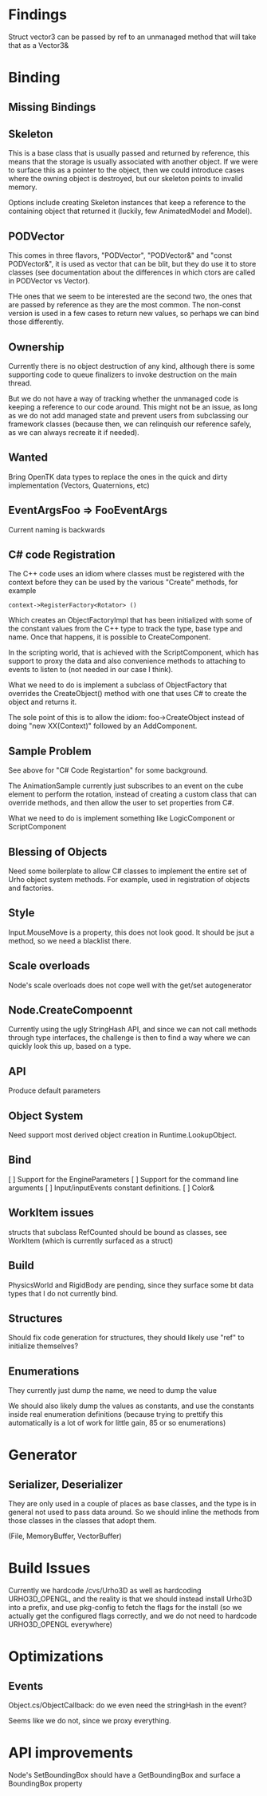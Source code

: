 
Findings
========

Struct vector3 can be passed by ref to an unmanaged method that will take that as a Vector3&

Binding
=======

Missing Bindings
----------------

Skeleton
--------

This is a base class that is usually passed and returned by reference, this means
that the storage is usually associated with another object.   If we were to surface
this as a pointer to the object, then we could introduce cases where the owning object
is destroyed, but our skeleton points to invalid memory.  

Options include creating Skeleton instances that keep a reference to the containing
object that returned it (luckily, few AnimatedModel and Model).  

PODVector
---------

This comes in three flavors, "PODVector<X>", "PODVector<X>&" and
"const PODVector<X>&", it is used as vector that can be blit, but they
do use it to store classes (see documentation about the differences in
which ctors are called in PODVector vs Vector).

THe ones that we seem to be interested are the second two, the ones
that are passed by reference as they are the most common.  The
non-const version is used in a few cases to return new values, so
perhaps we can bind those differently.

Ownership
---------

Currently there is no object destruction of any kind, although there
is some supporting code to queue finalizers to invoke destruction on
the main thread.

But we do not have a way of tracking whether the unmanaged code is
keeping a reference to our code around.  This might not be an issue,
as long as we do not add managed state and prevent users from
subclassing our framework classes (because then, we can relinquish our
reference safely, as we can always recreate it if needed).



Wanted
------
Bring OpenTK data types to replace the ones in the quick and dirty implementation (Vectors, Quaternions, etc)

EventArgsFoo => FooEventArgs
----------------------------

Current naming is backwards

C# code Registration
--------------------

The C++ code uses an idiom where classes must be registered with the
context before they can be used by the various "Create" methods, for example

	context->RegisterFactory<Rotator> ()

Which creates an ObjectFactoryImpl that has been initialized with some
of the constant values from the C++ type to track the type, base type
and name.  Once that happens, it is possible to
CreateComponent<Rotator>.

In the scripting world, that is achieved with the ScriptComponent,
which has support to proxy the data and also convenience methods to 
attaching to events to listen to (not needed in our case I think).

What we need to do is implement a subclass of ObjectFactory that
overrides the CreateObject() method with one that uses C# to create the object and returns it.

The sole point of this is to allow the idiom: foo->CreateObject<XX>
instead of doing "new XX(Context)" followed by an AddComponent.

Sample Problem
--------------

See above for "C# Code Registartion" for some background.

The AnimationSample currently just subscribes to an event on the cube
element to perform the rotation, instead of creating a custom class that 
can override methods, and then allow the user to set properties from C#.

What we need to do is implement something like LogicComponent or ScriptComponent

Blessing of Objects
-------------------

Need some boilerplate to allow C# classes to implement the entire set
of Urho object system methods.  For example, used in registration of
objects and factories.

Style
-----
Input.MouseMove is a property, this does not look good.   It should be jsut a method, so we need a blacklist there.

Scale overloads
---------------

Node's scale overloads does not cope well with the get/set autogenerator

Node.CreateCompoennt
--------------------

Currently using the ugly StringHash API, and since we can not call methods
through type interfaces, the challenge is then to find a way where we can 
quickly look this up, based on a type.

API
---
Produce default parameters

Object System
-------------

Need support most derived object creation in Runtime.LookupObject.

Bind
----
[ ] Support for the EngineParameters
[ ] Support for the command line arguments
[ ] Input/inputEvents constant definitions.
[ ] Color&

WorkItem issues
---------------

structs that subclass RefCounted should be bound as classes, see
WorkItem (which is currently surfaced as a struct)

Build
-----
PhysicsWorld and RigidBody are pending, since they surface some bt data types
that I do not currently bind.

Structures
----------

Should fix code generation for structures, they should likely use
"ref" to initialize themselves?

Enumerations
------------

They currently just dump the name, we need to dump the value

We should also likely dump the values as constants, and use the
constants inside real enumeration definitions (because trying to
prettify this automatically is a lot of work for little gain,
85 or so enumerations)

Generator
=========

Serializer, Deserializer
------------------------
They are only used in a couple of places as base classes, and the type
is in general not used to pass data around.   So we should inline the
methods from those classes in the classes that adopt them.

(File, MemoryBuffer, VectorBuffer)


Build Issues
============

Currently we hardcode /cvs/Urho3D as well as hardcoding URHO3D_OPENGL,
and the reality is that we should instead install Urho3D into a
prefix, and use pkg-config to fetch the flags for the install (so we
actually get the configured flags correctly, and we do not need to
hardcode URHO3D_OPENGL everywhere)


Optimizations
=============

Events
------

Object.cs/ObjectCallback: do we even need the stringHash in the event?

Seems like we do not, since we proxy everything.

API improvements
================

Node's SetBoundingBox should have a GetBoundingBox and surface a BoundingBox property


